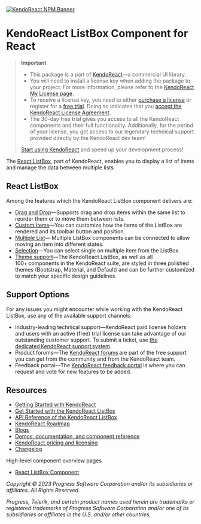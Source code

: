<a href="https://www.telerik.com/kendo-react-ui?utm_medium=referral&utm_source=npm&utm_campaign=kendo-ui-react-trial-npm-listbox&utm_content=banner" target="_blank">
<img src="https://www.telerik.com/kendo-react-ui/components/npm-banner.svg" alt="KendoReact NPM Banner">
</a>

# KendoReact ListBox Component for React

> **Important**
> * This package is а part of [KendoReact](https://www.telerik.com/kendo-react-ui?utm_medium=referral&utm_source=npm&utm_campaign=kendo-ui-react-trial-npm-listbox)&mdash;a commercial UI library.
> * You will need to install a license key when adding the package to your project. For more information, please refer to the [KendoReact My License page](https://www.telerik.com/kendo-react-ui/components/my-license/?utm_medium=referral&utm_source=npm&utm_campaign=kendo-ui-react-trial-npm-listbox).
> * To receive a license key, you need to either [purchase a license](https://www.telerik.com/kendo-react-ui/pricing?utm_medium=referral&utm_source=npm&utm_campaign=kendo-ui-react-trial-npm-listbox) or register for a [free trial](https://www.telerik.com/try/kendo-react-ui?utm_medium=referral&utm_source=npm&utm_campaign=kendo-ui-react-trial-npm-listbox). Doing so indicates that you [accept the KendoReact License Agreement](https://www.telerik.com/purchase/license-agreement/progress-kendoreact?utm_medium=referral&utm_source=npm&utm_campaign=kendo-ui-react-trial-npm-listbox).
> * The 30-day free trial gives you access to all the KendoReact components and their full functionality. Additionally, for the period of your license, you get access to our legendary technical support provided directly by the KendoReact dev team!
>
> [Start using KendoReact](https://www.telerik.com/try/kendo-react-ui?utm_medium=referral&utm_source=npm&utm_campaign=kendo-ui-react-trial-npm-listbox) and speed up your development process!

The [React ListBox](https://www.telerik.com/kendo-react-ui/listbox), part of KendoReact, enables you to display a list of items and manage the data between multiple lists.

## React ListBox

Among the features which the KendoReact ListBox component delivers are:

* [Drag and Drop](https://www.telerik.com/kendo-react-ui/components/listbox/drag-and-drop/?utm_medium=referral&utm_source=npm&utm_campaign=kendo-ui-react-trial-npm-listbox)&mdash;Supports drag and drop items within the same list to reorder them or to move them between lists.
* [Custom Items](https://www.telerik.com/kendo-react-ui/components/listbox/customization/?utm_medium=referral&utm_source=npm&utm_campaign=kendo-ui-react-trial-npm-listbox)&mdash;You can customize how the items of the ListBox are rendered and its toolbar button and position.
* [Multiple List](https://www.telerik.com/kendo-react-ui/components/listbox/multiple-lists/?utm_medium=referral&utm_source=npm&utm_campaign=kendo-ui-react-trial-npm-listbox)&mdash; Multiple ListBox components can be connected to allow moving an item into different states.
* [Selection](https://www.telerik.com/kendo-react-ui/components/listbox/selection/?utm_medium=referral&utm_source=npm&utm_campaign=kendo-ui-react-trial-npm-listbox)&mdash;You can select single on multiple item from the ListBox.
* [Theme support](https://www.telerik.com/kendo-react-ui/components/styling/?utm_medium=referral&utm_source=npm&utm_campaign=kendo-ui-react-trial-npm-listbox)&mdash;The KendoReact ListBox, as well as all 100+ components in the KendoReact suite, are styled in three polished themes (Bootstrap, Material, and Default) and can be further customized to match your specific design guidelines.

## Support Options

For any issues you might encounter while working with the KendoReact ListBox, use any of the available support channels:

* Industry-leading technical support&mdash;KendoReact paid license holders and users with an active (free) trial license can take advantage of our outstanding customer support. To submit a ticket, use [the dedicated KendoReact support system](https://www.telerik.com/account/support-tickets?utm_medium=referral&utm_source=npm&utm_campaign=kendo-ui-react-trial-npm-listview).
* Product forums&mdash;The [KendoReact forums](https://www.telerik.com/forums/kendo-ui-react?utm_medium=referral&utm_source=npm&utm_campaign=kendo-ui-react-trial-npm-listview) are part of the free support you can get from the community and from the KendoReact team.
* Feedback portal&mdash;The [KendoReact feedback portal](https://feedback.telerik.com/kendo-react-ui?utm_medium=referral&utm_source=npm&utm_campaign=kendo-ui-react-trial-npm-listbox) is where you can request and vote for new features to be added.

## Resources

* [Getting Started with KendoReact](https://www.telerik.com/kendo-react-ui/components/getting-started/?utm_medium=referral&utm_source=npm&utm_campaign=kendo-ui-react-trial-npm-listbox)
* [Get Started with the KendoReact ListBox](https://www.telerik.com/kendo-react-ui/components/listbox/?utm_medium=referral&utm_source=npm&utm_campaign=kendo-ui-react-trial-npm-listbox)
* [API Reference of the KendoReact ListBox](https://www.telerik.com/kendo-react-ui/components/listbox/api/?utm_medium=referral&utm_source=npm&utm_campaign=kendo-ui-react-trial-npm-listbox)
* [KendoReact Roadmap](https://www.telerik.com/support/whats-new/kendo-react-ui/roadmap?utm_medium=referral&utm_source=npm&utm_campaign=kendo-ui-react-trial-npm-listbox)
* [Blogs](https://www.telerik.com/blogs/tag/kendoreact?utm_medium=referral&utm_source=npm&utm_campaign=kendo-ui-react-trial-npm-listbox)
* [Demos, documentation, and component reference](https://www.telerik.com/kendo-react-ui/components/?utm_medium=referral&utm_source=npm&utm_campaign=kendo-ui-react-trial-npm-listbox)
* [KendoReact pricing and licensing](https://www.telerik.com/kendo-react-ui/pricing?utm_medium=referral&utm_source=npm&utm_campaign=kendo-ui-react-trial-npm-listbox)
* [Changelog](https://www.telerik.com/kendo-react-ui/components/changelogs/ui-for-react/?utm_medium=referral&utm_source=npm&utm_campaign=kendo-ui-react-trial-npm-listbox)

High-level component overview pages

* [React ListBox Component](https://www.telerik.com/kendo-react-ui/listbox)

*Copyright © 2023 Progress Software Corporation and/or its subsidiaries or affiliates. All Rights Reserved.*

*Progress, Telerik, and certain product names used herein are trademarks or registered trademarks of Progress Software Corporation and/or one of its subsidiaries or affiliates in the U.S. and/or other countries.*
